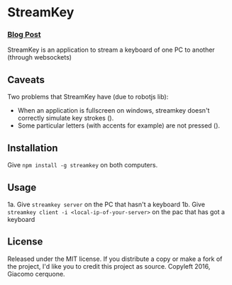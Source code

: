 # StreamKey
### [Blog Post](http://blog.giacomocerquone.com/StreamKey-stream-your-keyboard/)
StreamKey is an application to stream a keyboard of one PC to another (through websockets)

## Caveats
Two problems that StreamKey have (due to robotjs lib):
- When an application is fullscreen on windows, streamkey doesn't correctly simulate key strokes ().
- Some particular letters (with accents for example) are not pressed ().

## Installation
Give `npm install -g streamkey` on both computers.

## Usage
1a. Give `streamkey server` on the PC that hasn't a keyboard
1b. Give `streamkey client -i <local-ip-of-your-server>` on the pac that has got a keyboard

## License
Released under the MIT license.
If you distribute a copy or make a fork of the project, I'd like you to credit this project as source.
Copyleft 2016, Giacomo cerquone.
